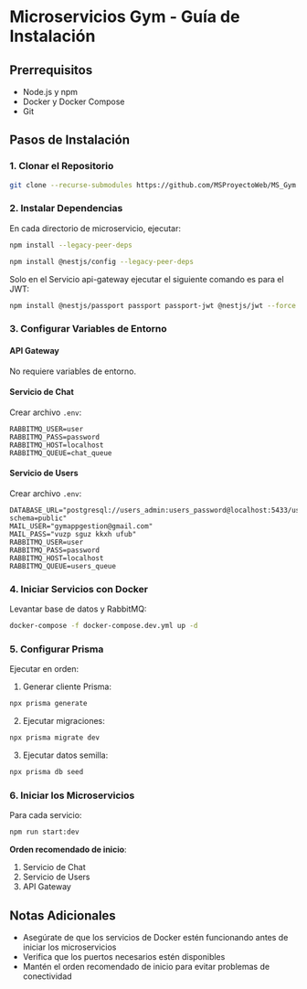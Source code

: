 # Microservicios Gym - Guía de Instalación

## Prerrequisitos
- Node.js y npm
- Docker y Docker Compose
- Git

## Pasos de Instalación

### 1. Clonar el Repositorio

```bash
git clone --recurse-submodules https://github.com/MSProyectoWeb/MS_Gym.git
```

### 2. Instalar Dependencias

En cada directorio de microservicio, ejecutar:
```bash
npm install --legacy-peer-deps
```
```bash
npm install @nestjs/config --legacy-peer-deps
```
Solo en el Servicio api-gateway ejecutar el siguiente comando es para el JWT:
```bash
npm install @nestjs/passport passport passport-jwt @nestjs/jwt --force or --legacy-peer-deps
```
### 3. Configurar Variables de Entorno

#### API Gateway
No requiere variables de entorno.

#### Servicio de Chat
Crear archivo `.env`:
```env
RABBITMQ_USER=user
RABBITMQ_PASS=password
RABBITMQ_HOST=localhost
RABBITMQ_QUEUE=chat_queue
```

#### Servicio de Users
Crear archivo `.env`:
```env
DATABASE_URL="postgresql://users_admin:users_password@localhost:5433/users_db?schema=public"
MAIL_USER="gymappgestion@gmail.com"
MAIL_PASS="vuzp sguz kkxh ufub"
RABBITMQ_USER=user
RABBITMQ_PASS=password
RABBITMQ_HOST=localhost
RABBITMQ_QUEUE=users_queue
```

### 4. Iniciar Servicios con Docker

Levantar base de datos y RabbitMQ:
```bash
docker-compose -f docker-compose.dev.yml up -d
```

### 5. Configurar Prisma

Ejecutar en orden:

1. Generar cliente Prisma:
```bash
npx prisma generate
```

2. Ejecutar migraciones:
```bash
npx prisma migrate dev
```
3. Ejecutar datos semilla:
```bash
npx prisma db seed
```

### 6. Iniciar los Microservicios

Para cada servicio:
```bash
npm run start:dev
```

**Orden recomendado de inicio**:
1. Servicio de Chat
2. Servicio de Users
3. API Gateway

## Notas Adicionales
- Asegúrate de que los servicios de Docker estén funcionando antes de iniciar los microservicios
- Verifica que los puertos necesarios estén disponibles
- Mantén el orden recomendado de inicio para evitar problemas de conectividad
